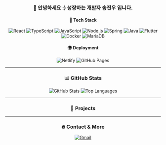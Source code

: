 <div align="center">
  
  ### 👋 안녕하세요 :) **성장하는 개발자** 송진우 입니다.

  #### 🚀 Tech Stack
  ![React](https://img.shields.io/badge/React-61DAFB?style=flat&logo=react&logoColor=white)
  ![TypeScript](https://img.shields.io/badge/TypeScript-3178C6?style=flat&logo=typescript&logoColor=white)
  ![JavaScript](https://img.shields.io/badge/JavaScript-F7DF1E?style=flat&logo=javascript&logoColor=black)
  ![Node.js](https://img.shields.io/badge/Node.js-339933?style=flat&logo=node.js&logoColor=white)
  ![Spring](https://img.shields.io/badge/Spring-6DB33F?style=flat&logo=spring&logoColor=white)
  ![Java](https://img.shields.io/badge/Java-007396?style=flat&logo=openjdk&logoColor=white)
  ![Flutter](https://img.shields.io/badge/Flutter-02569B?style=flat&logo=flutter&logoColor=white)
  ![Docker](https://img.shields.io/badge/Docker-2496ED?style=flat&logo=docker&logoColor=white)
  ![MariaDB](https://img.shields.io/badge/MariaDB-003545?style=flat&logo=mariadb&logoColor=white)
  
  #### 🌍 Deployment
  ![Netlify](https://img.shields.io/badge/Netlify-00C7B7?style=flat&logo=netlify&logoColor=white)
  ![GitHub Pages](https://img.shields.io/badge/GitHub%20Pages-222222?style=flat&logo=githubpages&logoColor=white)
  
  ---
  
  ### 📊 GitHub Stats
  ![GitHub Stats](https://github-readme-stats.vercel.app/api?username=seungyun-Park&show_icons=true&theme=radical)
  ![Top Languages](https://github-readme-stats.vercel.app/api/top-langs/?username=seungyun-Park&layout=compact&theme=radical)
  
  ---
  
  ### 💼 Projects
    
 
  
  ---
  
  ### 🔥 Contact & More
  [![Gmail](https://img.shields.io/badge/Gmail-D14836?style=flat&logo=gmail&logoColor=white)](mailto:tmdrbs0925@gmail.com)

</div>
